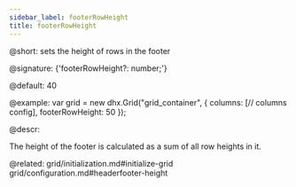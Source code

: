 ```yaml
---
sidebar_label: footerRowHeight
title: footerRowHeight
---          
```


@short: sets the height of rows in the footer

@signature: {'footerRowHeight?: number;'}

@default: 40

@example: 
var grid = new dhx.Grid("grid_container", {
	columns: [// columns config],
	footerRowHeight: 50
});



@descr:
 
The height of the footer is calculated as a sum of all row heights in it.

@related: grid/initialization.md#initialize-grid
grid/configuration.md#headerfooter-height
